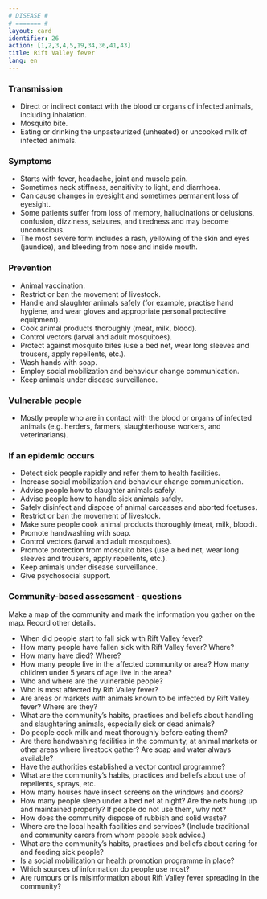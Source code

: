 ```yaml
---
# DISEASE #
# ======= #
layout: card
identifier: 26
action: [1,2,3,4,5,19,34,36,41,43]
title: Rift Valley fever
lang: en
---
```


### Transmission

- Direct or indirect contact with the blood or organs of infected animals, including inhalation.
- Mosquito bite.
- Eating or drinking the unpasteurized (unheated) or uncooked milk of infected animals.

### Symptoms

- Starts with fever, headache, joint and muscle pain.
- Sometimes neck stiffness, sensitivity to light, and diarrhoea.
- Can cause changes in eyesight and sometimes permanent loss of eyesight.
- Some patients suffer from loss of memory, hallucinations or delusions, confusion, dizziness, seizures, and tiredness and may become unconscious.
- The most severe form includes a rash, yellowing of the skin and eyes (jaundice), and bleeding from nose and inside mouth.

### Prevention

- Animal vaccination.
- Restrict or ban the movement of livestock.
- Handle and slaughter animals safely (for example, practise hand hygiene, and wear gloves and appropriate personal protective equipment).
- Cook animal products thoroughly (meat, milk, blood).
- Control vectors (larval and adult mosquitoes).
- Protect against mosquito bites (use a bed net, wear long sleeves and trousers, apply repellents, etc.).
- Wash hands with soap.
- Employ social mobilization and behaviour change communication.
- Keep animals under disease surveillance.

### Vulnerable people

- Mostly people who are in  contact with the blood or organs of infected animals (e.g. herders, farmers, slaughterhouse workers, and veterinarians).

### If an epidemic occurs

- Detect sick people rapidly and refer them to health facilities.
- Increase social mobilization and behaviour change communication.
- Advise people how to slaughter animals safely.
- Advise people how to handle sick animals safely.
- Safely disinfect and dispose of animal carcasses and aborted foetuses.
- Restrict or ban the movement of livestock.
- Make sure people cook animal products thoroughly (meat, milk, blood).
- Promote handwashing with soap.
- Control vectors (larval and adult mosquitoes).
- Promote protection from mosquito bites (use a bed net, wear long sleeves and trousers, apply repellents, etc.).
- Keep animals under disease surveillance.
- Give psychosocial support.

### Community-based assessment - questions

Make a map of the community and mark the information you gather on the map. Record other details.
- When did people start to fall sick with Rift Valley fever?
- How many people have fallen sick with Rift Valley fever? Where?
- How many have died? Where?
- How many people live in the affected community or area? How many children under 5 years of age live in the area?
- Who and where are the vulnerable people?
- Who is most affected by Rift Valley fever?
- Are areas or markets with animals known to be infected by Rift Valley fever? Where are they?
- What are the community’s habits, practices and beliefs about handling and slaughtering animals, especially sick or dead animals?
- Do people cook milk and meat thoroughly before eating them?
- Are there handwashing facilities in the community, at animal markets or other areas where livestock gather? Are soap and water always available?
- Have the authorities established a vector control programme?
- What are the community’s habits, practices and beliefs about use of repellents, sprays, etc.
- How many houses have insect screens on the windows and doors?
- How many people sleep under a bed net at night? Are the nets hung up and maintained properly? If people do not use them, why not?
- How does the community dispose of rubbish and solid waste?
- Where are the local health facilities and services? (Include traditional and community carers from whom people seek advice.)
- What are the community’s habits, practices and beliefs about caring for and feeding sick people?
- Is a social mobilization or health promotion programme in place?
- Which sources of information do people use most?
- Are rumours or is misinformation about Rift Valley fever spreading in the community?
